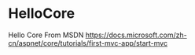 # HelloCore
Hello Core From MSDN
https://docs.microsoft.com/zh-cn/aspnet/core/tutorials/first-mvc-app/start-mvc
